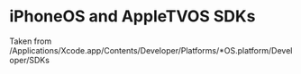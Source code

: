 # iPhoneOS and AppleTVOS SDKs

Taken from /Applications/Xcode.app/Contents/Developer/Platforms/*OS.platform/Developer/SDKs
